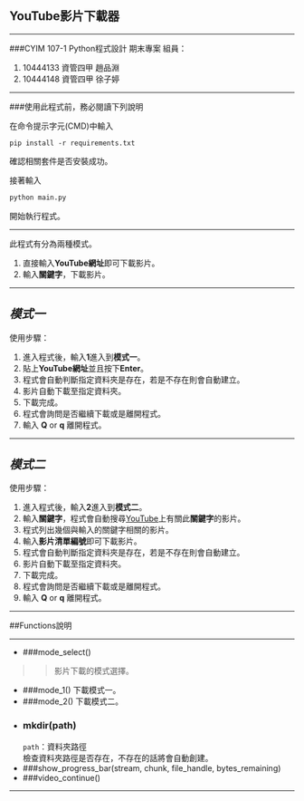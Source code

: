## YouTube影片下載器

---

###CYIM 107-1 Python程式設計 期末專案
組員：

1. 10444133 資管四甲 趙品淵
2. 10444148 資管四甲 徐子婷

---

###使用此程式前，務必閱讀下列說明

在命令提示字元(CMD)中輸入
```
pip install -r requirements.txt
```
確認相關套件是否安裝成功。  

接著輸入
``` python
python main.py
```
開始執行程式。

---

此程式有分為兩種模式。

1. 直接輸入**YouTube網址**即可下載影片。
2. 輸入**關鍵字**，下載影片。

---

## _模式一_
使用步驟：

1. 進入程式後，輸入**1**進入到**模式一**。
2. 貼上**YouTube網址**並且按下**Enter**。  
3. 程式會自動判斷指定資料夾是存在，若是不存在則會自動建立。
4. 影片自動下載至指定資料夾。
5. 下載完成。
6. 程式會詢問是否繼續下載或是離開程式。
7. 輸入 **Q** or **q** 離開程式。

---

## _模式二_
使用步驟：

1. 進入程式後，輸入**2**進入到**模式二**。
2. 輸入**關鍵字**，程式會自動搜尋[YouTube](https://www.youtube.com/)上有關此**關鍵字**的影片。
3. 程式列出幾個與輸入的關鍵字相關的影片。
4. 輸入**影片清單編號**即可下載影片。
5. 程式會自動判斷指定資料夾是存在，若是不存在則會自動建立。
6. 影片自動下載至指定資料夾。
7. 下載完成。
8. 程式會詢問是否繼續下載或是離開程式。
9.  輸入 **Q** or **q** 離開程式。

---

##Functions說明

---

* ###mode_select()  
>>影片下載的模式選擇。
* ###mode_1()
    下載模式一。
* ###mode_2()
    下載模式二。
* ### mkdir(path)
    `path`：資料夾路徑  
    檢查資料夾路徑是否存在，不存在的話將會自動創建。
* ###show_progress_bar(stream, chunk, file_handle, bytes_remaining)
* ###video_continue()

---